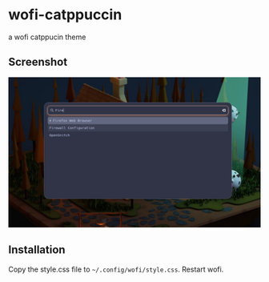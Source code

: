 # wofi-catppuccin

a wofi catppucin theme

## Screenshot

![](assets/screenshot.png)

## Installation

Copy the style.css file to `~/.config/wofi/style.css`. Restart wofi.
